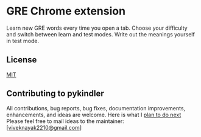 # GRE Chrome extension
Learn new GRE words every time you open a tab. Choose your difficulty and switch between learn and test modes. Write out the meanings yourself in test mode.

## License
[MIT](LICENSE)

## Contributing to pykindler

All contributions, bug reports, bug fixes, documentation improvements, enhancements, and ideas are welcome.
Here is what I [plan to do next](https://docs.google.com/document/d/1KMcxtuK0Lma0Jf2fQH_xRt93xYOkk7hXFEcTbkJqY0M/edit?usp=sharing) 
Please feel free to mail ideas to the maintainer: [viveknayak2210@gmail.com]
